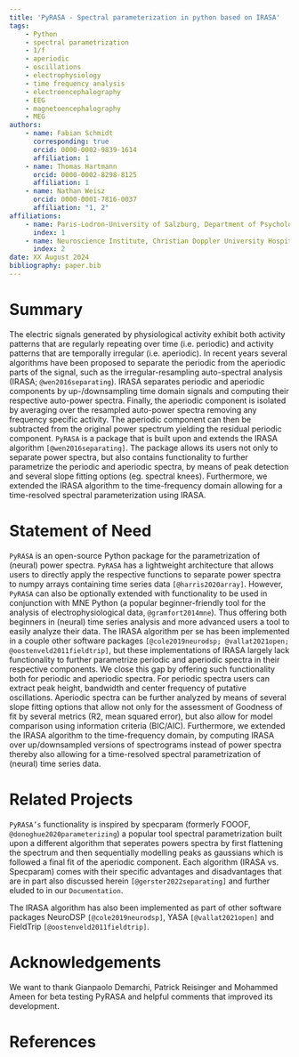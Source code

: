 ```yaml
---
title: 'PyRASA - Spectral parameterization in python based on IRASA'
tags:
    - Python
    - spectral parametrization
    - 1/f
    - aperiodic
    - oscillations
    - electrophysiology
    - time frequency analysis
    - electroencephalography
    - EEG
    - magnetoencephalography
    - MEG
authors:
    - name: Fabian Schmidt
      corresponding: true
      orcid: 0000-0002-9839-1614
      affiliation: 1
    - name: Thomas Hartmann
      orcid: 0000-0002-8298-8125
      affiliation: 1
    - name: Nathan Weisz
      orcid: 0000-0001-7816-0037
      affiliation: "1, 2"
affiliations:
    - name: Paris-Lodron-University of Salzburg, Department of Psychology, Centre for Cognitive Neuroscience, Salzburg, Austria
      index: 1
    - name: Neuroscience Institute, Christian Doppler University Hospital, Paracelsus Medical University, Salzburg, Austria
      index: 2
date: XX August 2024
bibliography: paper.bib
---
```


# Summary
The electric signals generated by physiological activity exhibit both activity patterns that are regularly repeating over time (i.e. periodic) and activity patterns that are temporally irregular (i.e. aperiodic). In recent years several algorithms have been proposed to separate the periodic from the aperiodic parts of the signal, such as the irregular-resampling auto-spectral  analysis (IRASA; `@wen2016separating`). IRASA separates periodic and aperiodic components by up-/downsampling time domain signals and computing their respective auto-power spectra. Finally, the aperiodic component is isolated by averaging over the resampled auto-power spectra removing any frequency specific activity. The aperiodic component can then be subtracted from the original power spectrum yielding the residual periodic component. 
`PyRASA` is a package that is built upon and extends the IRASA algorithm `[@wen2016separating]`. The package allows its users not only to separate power spectra, but also contains functionality to further parametrize the periodic and aperiodic spectra, by means of peak detection and several slope fitting options (eg. spectral knees). Furthermore, we extended the IRASA algorithm to the time-frequency domain allowing for a time-resolved spectral parameterization using IRASA.

# Statement of Need
`PyRASA` is an open-source Python package for the parametrization of (neural) power spectra. `PyRASA` has a lightweight architecture that allows users to directly apply the respective functions to separate power spectra to numpy arrays containing time series data `[@harris2020array]`. However, `PyRASA` can also be optionally extended with functionality to be used in conjunction with MNE Python (a popular beginner-friendly tool for the analysis of electrophysiological data, `@gramfort2014mne`). Thus offering both beginners in (neural) time series analysis and more advanced users a tool to easily analyze their data. The IRASA algorithm per se has been implemented in a couple other software packages `[@cole2019neurodsp; @vallat2021open; @oostenveld2011fieldtrip]`, but these implementations of IRASA largely lack functionality to further parametrize periodic and aperiodic spectra in their respective components. We close this gap by offering such functionality both for periodic and aperiodic spectra. For periodic spectra users can extract peak height, bandwidth and center frequency of putative oscillations. Aperiodic spectra can be further analyzed by means of several slope fitting options that allow not only for the assessment of Goodness of fit by several metrics (R2, mean squared error), but also allow for model comparison using information criteria (BIC/AIC). Furthermore, we extended the IRASA algorithm to the time-frequency domain, by computing IRASA over up/downsampled versions of spectrograms instead of power spectra thereby also allowing for a time-resolved spectral parametrization of (neural) time series data. 

# Related Projects
`PyRASA’s` functionality is inspired by specparam (formerly FOOOF, `@donoghue2020parameterizing`) a popular tool spectral parametrization built upon a different algorithm that seperates powers spectra by first flattening the spectrum and then sequentially modelling peaks as gaussians which is followed a final fit of the aperiodic component. Each algorithm (IRASA vs. Specparam) comes with their specific advantages and disadvantages that are in part also discussed herein `[@gerster2022separating]` and further eluded to in our `Documentation`.

The IRASA algorithm has also been implemented as part of other software packages NeuroDSP `[@cole2019neurodsp]`, YASA `[@vallat2021open]` and FieldTrip `[@oostenveld2011fieldtrip]`.

# Acknowledgements
We want to thank Gianpaolo Demarchi, Patrick Reisinger and Mohammed Ameen for beta testing PyRASA and helpful comments that improved its development.

# References